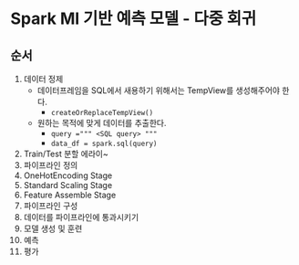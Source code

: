 # Spark Ml 기반 예측 모델 - 다중 회귀

## 순서
1. 데이터 정제
   - 데이터프레임을 SQL에서 새용하기 위해서는 TempView를 생성해주어야 한다.
     - `createOrReplaceTempView()`
   - 원하는 목적에 맞게 데이터를 추출한다.
     - `query =""" <SQL query> """`
     - `data_df = spark.sql(query)`
2. Train/Test 분할
  에라이~
3. 파이프라인 정의
4. OneHotEncoding Stage
5. Standard Scaling Stage
6. Feature Assemble Stage
7. 파이프라인 구성
8. 데이터를 파이프라인에 통과시키기
9.  모델 생성 및 훈련
10. 예측
11. 평가